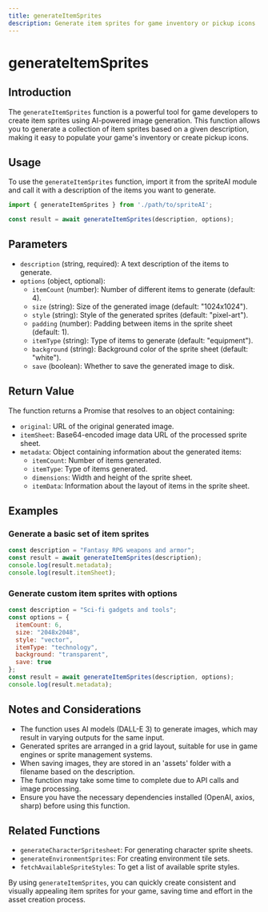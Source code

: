 ```yaml
---
title: generateItemSprites
description: Generate item sprites for game inventory or pickup icons
---
```


# generateItemSprites

## Introduction

The `generateItemSprites` function is a powerful tool for game developers to create item sprites using AI-powered image generation. This function allows you to generate a collection of item sprites based on a given description, making it easy to populate your game's inventory or create pickup icons.

## Usage

To use the `generateItemSprites` function, import it from the spriteAI module and call it with a description of the items you want to generate.

```javascript
import { generateItemSprites } from './path/to/spriteAI';

const result = await generateItemSprites(description, options);
```

## Parameters

- `description` (string, required): A text description of the items to generate.
- `options` (object, optional):
  - `itemCount` (number): Number of different items to generate (default: 4).
  - `size` (string): Size of the generated image (default: "1024x1024").
  - `style` (string): Style of the generated sprites (default: "pixel-art").
  - `padding` (number): Padding between items in the sprite sheet (default: 1).
  - `itemType` (string): Type of items to generate (default: "equipment").
  - `background` (string): Background color of the sprite sheet (default: "white").
  - `save` (boolean): Whether to save the generated image to disk.

## Return Value

The function returns a Promise that resolves to an object containing:

- `original`: URL of the original generated image.
- `itemSheet`: Base64-encoded image data URL of the processed sprite sheet.
- `metadata`: Object containing information about the generated items:
  - `itemCount`: Number of items generated.
  - `itemType`: Type of items generated.
  - `dimensions`: Width and height of the sprite sheet.
  - `itemData`: Information about the layout of items in the sprite sheet.

## Examples

### Generate a basic set of item sprites

```javascript
const description = "Fantasy RPG weapons and armor";
const result = await generateItemSprites(description);
console.log(result.metadata);
console.log(result.itemSheet);
```

### Generate custom item sprites with options

```javascript
const description = "Sci-fi gadgets and tools";
const options = {
  itemCount: 6,
  size: "2048x2048",
  style: "vector",
  itemType: "technology",
  background: "transparent",
  save: true
};
const result = await generateItemSprites(description, options);
console.log(result.metadata);
```

## Notes and Considerations

- The function uses AI models (DALL-E 3) to generate images, which may result in varying outputs for the same input.
- Generated sprites are arranged in a grid layout, suitable for use in game engines or sprite management systems.
- When saving images, they are stored in an 'assets' folder with a filename based on the description.
- The function may take some time to complete due to API calls and image processing.
- Ensure you have the necessary dependencies installed (OpenAI, axios, sharp) before using this function.

## Related Functions

- `generateCharacterSpritesheet`: For generating character sprite sheets.
- `generateEnvironmentSprites`: For creating environment tile sets.
- `fetchAvailableSpriteStyles`: To get a list of available sprite styles.

By using `generateItemSprites`, you can quickly create consistent and visually appealing item sprites for your game, saving time and effort in the asset creation process.